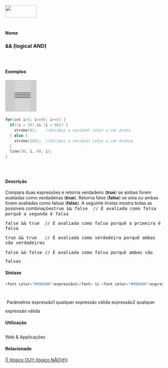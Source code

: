 <img height="40" src="../images/1pix.gif" width="100"/>
<img height="1" src="../images/1pix.gif" width="20"/>
<img height="1" src="../images/1pix.gif" width="555"/>

#### Nome
### && (logical AND)
<img height="25" src="../images/1pix.gif" width="1"/>

#### Exemplos
<img border="0" height="100" src="media/logicalAND.gif" width="100"/>

```pde
for(int i=5; i<=95; i+=5) { 
  if((i > 35) && (i < 60)) { 
    stroke(0);    //Atribui a variável color a cor preta
  } else { 
    stroke(255);  //Atribui a variável color a cor branca
  } 
  line(30, i, 80, i); 
} 

```
<img height="25" src="../images/1pix.gif" width="1"/>

#### Descrição
Compara duas expressões e retorna verdadeiro (**true**) se ambas forem avaliadas como verdadeiras (**true**). Retorna false (**false**) se uma ou ambas forem avaliadas como falsas (**false**). A seguinte linstas mostra todas as possíveis combinações<tt>true &amp;&amp; false    // É avaliada como falsa porquê a segunda é falsa

false &amp;&amp; true    // É avaliada como falsa porquê a primeira é falsa

true &amp;&amp; true   // É avaliada como verdadeira porquê ambas são verdadeiras

false &amp;&amp; false  // É avaliada como falsa porquê ambas são falsas</tt>
<img height="25" src="../images/1pix.gif" width="1"/>

#### Sintaxe
```pde
<font color="#996600">expressão1</font> && <font color="#996600">expressão2</font>
            
```
<img height="25" src="../images/1pix.gif" width="1"/>
Parâmetros
expressão1
qualquer expressão válida
expressão2
qualquer expressão válida
<img height="25" src="../images/1pix.gif" width="1"/>

#### Utilização

	
Web & Applicações
<img height="25" src="../images/1pix.gif" width="1"/>

#### Relacionado
[|| (lógico OU)](logicalOR)[! (lógico NÃO)](logicalNOT)[if()](if_)
